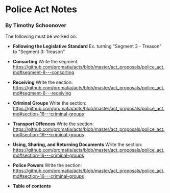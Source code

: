 # Police Act Notes
### By Timothy Schoonover

The following must be worked on:

- **Following the Legislative Standard** Ex. turning "Segment 3 - Treason" to "Segment 3: Treason"

- **Consorting** Write the segment: https://github.com/promatia/acts/blob/master/act_proposals/police_act.md#segment-8---consorting

- **Receiving** Write the section: https://github.com/promatia/acts/blob/master/act_proposals/police_act.md#segment-6---receiving

- **Criminal Groups** Write the section: https://github.com/promatia/acts/blob/master/act_proposals/police_act.md#section-16---criminal-groups

- **Transport Offences** Write the section: https://github.com/promatia/acts/blob/master/act_proposals/police_act.md#section-16---criminal-groups

- **Using, Sharing, and Returning Documents** Write the section: https://github.com/promatia/acts/blob/master/act_proposals/police_act.md#section-16---criminal-groups

- **Police Powers** Write the section: https://github.com/promatia/acts/blob/master/act_proposals/police_act.md#section-16---criminal-groups

- **Table of contents**
